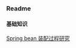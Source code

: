 ### Readme

#### 基础知识

[Spring bean 装配过程研究](https://github.com/dnstfengtao/personal-article/blob/master/basic-doc/Spring%20bean%20%E8%A3%85%E9%85%8D%E8%BF%87%E7%A8%8B%E7%A0%94%E7%A9%B6.md)
